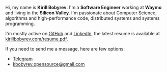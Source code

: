 Hi, my name is **Kirill Bobyrev**. I'm a **Software Engineer** working at
**Waymo** and living in the **Silicon Valley**. I'm passionate about Computer
Science, algorithms and high-performance code, distributed systems and systems
programming.

I'm mostly active on [GitHub](https://github.com/kirillbobyrev) and
[LinkedIn](https://linkedin.com/in/kirillbobyrev), the latest resume is
available at
[kirillbobyrev.com/resume.pdf](https://kirillbobyrev.com/resume.pdf).

If you need to send me a message, here are few options:

- [Telegram](https://telegram.me/kirillbobyrev)
- <kbobyrev.opensource@gmail.com>
